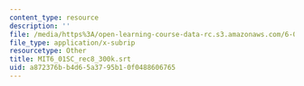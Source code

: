 ```yaml
---
content_type: resource
description: ''
file: /media/https%3A/open-learning-course-data-rc.s3.amazonaws.com/6-01sc-introduction-to-electrical-engineering-and-computer-science-i-spring-2011/a872376bb4d65a3795b10f0488606765_MIT6_01SC_rec8_300k.vtt
file_type: application/x-subrip
resourcetype: Other
title: MIT6_01SC_rec8_300k.srt
uid: a872376b-b4d6-5a37-95b1-0f0488606765
---
```

